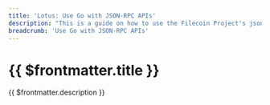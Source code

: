 ```yaml
---
title: 'Lotus: Use Go with JSON-RPC APIs'
description: "This is a guide on how to use the Filecoin Project's json-rpc library to power a Go client to interact with the Lotus API."
breadcrumb: 'Use Go with JSON-RPC APIs'
---
```


# {{ $frontmatter.title }}

{{ $frontmatter.description }}

